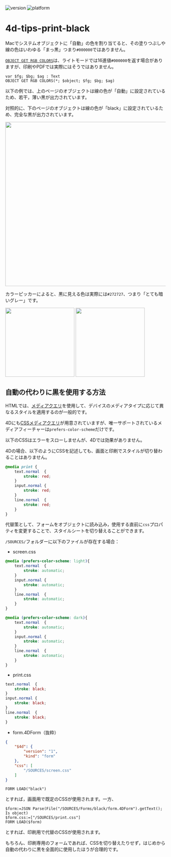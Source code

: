 ![version](https://img.shields.io/badge/version-20%2B-E23089)
![platform](https://img.shields.io/static/v1?label=platform&message=mac-intel%20|%20mac-arm%20|%20win-64&color=blue)

# 4d-tips-print-black

Macでシステムオブジェクトに「自動」の色を割り当てると、その塗りつぶしや線の色はいわゆる「まっ黒」つまり`#000000`ではありません。

[`OBJECT GET RGB COLORS`](https://developer.4d.com/docs/commands/object-get-rgb-colors)は、ライトモードでは16進値`#000000`を返す場合がありますが、印刷やPDFでは実際にはそうではありません。

```4d
var $fg; $bg; $ag : Text
OBJECT GET RGB COLORS(*; $object; $fg; $bg; $ag)
```

以下の例では、上のページのオブジェクトは線の色が「自動」に設定されているため、若干，薄い黒が出力されています。

対照的に、下のページのオブジェクトは線の色が「black」に設定されているため、完全な黒が出力されています。

<img src="https://github.com/user-attachments/assets/b7438125-a77b-4c37-84df-78d5a570bef0" width=516 height=auto >

カラーピッカーによると、黒に見える色は実際には`#272727`、つまり「とても暗いグレー」です。

<img src="https://github.com/user-attachments/assets/6f579815-5dc3-41e6-81a1-348ed8518e44" width=217 height=auto >
<img src="https://github.com/user-attachments/assets/96c98077-a30b-42e3-b6a0-c4abf875618c" width=217 height=auto >

## 自動の代わりに黒を使用する方法

HTMLでは、[メディアクエリ](https://developer.mozilla.org/en-US/docs/Web/CSS/CSS_media_queries/Using_media_queries)を使用して、デバイスのメディアタイプに応じて異なるスタイルを適用するのが一般的です。

4Dにも[CSSメディアクエリ](https://developer.mozilla.org/en-US/docs/Web/CSS/CSS_media_queries/Using_media_queries)が用意されていますが、唯一サポートされているメディアフィーチャーは`prefers-color-scheme`だけです。

以下のCSSはエラーをスローしませんが、4Dでは効果がありません。

4Dの場合、以下のようにCSSを記述しても、画面と印刷でスタイルが切り替わることはありません。

```css
@media print {
	text.normal  {
		stroke: red;		
	}
	input.normal {
		stroke: red;
	}	
	line.normal  {
		stroke: red;
	}
}
```

代替策として、フォームをオブジェクトに読み込み，使用する直前に`css`プロパティを変更することで、スタイルシートを切り替えることができます。

`/SOURCES/`フォルダーに以下のファイルが存在する場合：

* screen.css

```css
@media (prefers-color-scheme: light){
	text.normal  {
		stroke: automatic;		
	}
	input.normal {
		stroke: automatic;
	}	
	line.normal  {
		stroke: automatic;	
	}
}

@media (prefers-color-scheme: dark){
	text.normal  {
		stroke: automatic;		
	}
	input.normal {
		stroke: automatic;
	}	
	line.normal  {
		stroke: automatic;	
	}
}
```

* print.css

```css
text.normal  {
	stroke: black;		
}
input.normal {
	stroke: black;
}	
line.normal  {
	stroke: black;
}
```

* form.4DForm（抜粋）

```json
{
	"$4d": {
		"version": "1",
		"kind": "form"
	},
	"css": [
		"/SOURCES/screen.css"
	]
}
```

```4d
FORM LOAD("black")
```

とすれば，画面用で既定のCSSが使用されます。一方、

```4d
$form:=JSON Parse(File("/SOURCES/Forms/black/form.4DForm").getText(); Is object)
$form.css:=["/SOURCES/print.css"] 
FORM LOAD($form)
```

とすれば、印刷用で代替のCSSが使用されます。

もちろん、印刷専用のフォームであれば、CSSを切り替えたりせず，はじめから自動の代わりに黒を全面的に使用したほうが合理的です。









